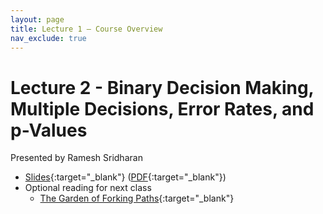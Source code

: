 ```yaml
---
layout: page
title: Lecture 1 – Course Overview
nav_exclude: true
---
```


# Lecture 2 - Binary Decision Making, Multiple Decisions, Error Rates, and p-Values

Presented by Ramesh Sridharan

- [Slides](https://docs.google.com/presentation/d/14fptZ4j3jGLQkLiOQE2ZHrIRlJ10PVA4mqUeOXDAD6w/edit?usp=sharing){:target="_blank"} ([PDF](https://drive.google.com/file/d/1OQKFiECFZpEWvHby6Bio9h5gGOG_F8Lu/view?usp=sharing){:target="_blank"})
- Optional reading for next class
    - [The Garden of Forking Paths](http://www.stat.columbia.edu/~gelman/research/unpublished/p_hacking.pdf){:target="_blank"}

